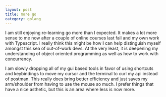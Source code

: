 ```yaml
---
layout: post
title: more go
category: golang
---
```


I am still enjoying re-learning go more than I expected. It makes a lot more sense to me now after a couple of online courses last fall and my own work with Typescript. I really think this might be how I can help distinguish myself amongst this sea of out-of-work devs. At the very least, it is deepening my understanding of object oriented programming as well as how to work with concurrency. 

I am slowly dropping all of my gui based tools in favor of using shortcuts and keybindings to move my cursor and the terminal to curl my api instead of postman. This really does bring better efficiency and just saves my arm/shoulder from having to use the mouse so much. I prefer things that have a nice asthetic, but this is an area where less is now more.